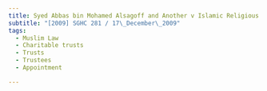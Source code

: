 ```yaml
---
title: Syed Abbas bin Mohamed Alsagoff and Another v Islamic Religious Council of Singapore 
subtitle: "[2009] SGHC 281 / 17\_December\_2009"
tags:
  - Muslim Law
  - Charitable trusts
  - Trusts
  - Trustees
  - Appointment

---
```


